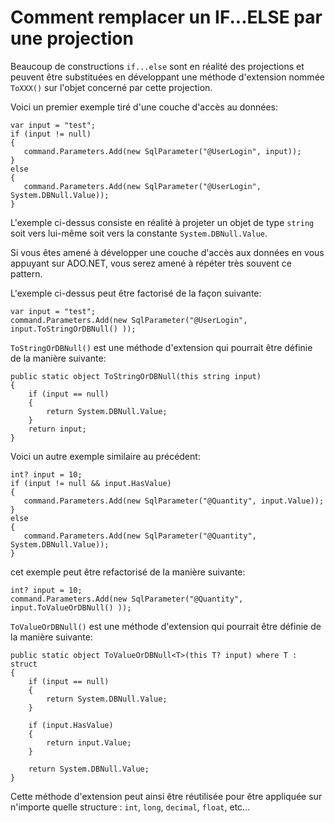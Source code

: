 # Comment remplacer un IF...ELSE par une projection

  
Beaucoup de constructions ```if...else``` sont en réalité des projections et peuvent être substituées en développant une méthode d'extension nommée ```ToXXX()``` sur l'objet concerné par cette projection.

Voici un premier exemple tiré d'une couche d'accès au données:

 ```Csharp
var input = "test";
if (input != null)
{
    command.Parameters.Add(new SqlParameter("@UserLogin", input));
}
else
{
    command.Parameters.Add(new SqlParameter("@UserLogin", System.DBNull.Value));
}
```

L'exemple ci-dessus consiste en réalité à projeter un objet de type ```string``` soit vers lui-même soit vers la constante ```System.DBNull.Value```.

Si vous êtes amené à développer une couche d'accès aux données en vous appuyant sur ADO.NET, vous serez amené  à répéter très souvent ce pattern.

L'exemple ci-dessus peut être factorisé de la façon suivante:

```Csharp
var input = "test";
command.Parameters.Add(new SqlParameter("@UserLogin", input.ToStringOrDBNull() ));
```

```ToStringOrDBNull()``` est une méthode d'extension qui pourrait être définie de la manière suivante:

```Csharp
public static object ToStringOrDBNull(this string input)
{
    if (input == null)
    {
        return System.DBNull.Value;
    }
    return input;
}
```

Voici un autre exemple similaire au précédent:


 ```Csharp
int? input = 10;
if (input != null && input.HasValue)
{
    command.Parameters.Add(new SqlParameter("@Quantity", input.Value));
}
else
{
    command.Parameters.Add(new SqlParameter("@Quantity", System.DBNull.Value));
}
```

cet exemple peut être refactorisé de la manière suivante:
```Csharp
int? input = 10;
command.Parameters.Add(new SqlParameter("@Quantity", input.ToValueOrDBNull() ));
```

```ToValueOrDBNull()``` est une méthode d'extension qui pourrait être définie de la manière suivante:

```Csharp
public static object ToValueOrDBNull<T>(this T? input) where T : struct
{
    if (input == null)
    {
        return System.DBNull.Value;
    }

    if (input.HasValue)
    {
        return input.Value;
    }

    return System.DBNull.Value;
}
```

Cette méthode d'extension peut ainsi être réutilisée pour être appliquée sur n'importe quelle structure : ```int```, ```long```, ```decimal```, ```float```, etc...
